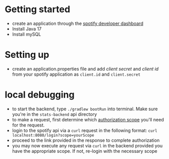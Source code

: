 # Getting started

- create an application through the [spotify developer dashboard](developer.spotify.com)
- Install Java 17
- Install mySQL

# Setting up
- create an application.properties file and add *client secret* and *client id* from your spotify application as `client.id` and `client.secret`

# local debugging
- to start the backend, type `./gradlew bootRun` into terminal. Make sure you're in the `stats-backend` api directory
- to make a request, first determine which [authorization scope](https://developer.spotify.com/documentation/web-api/concepts/scopes) you'll need for the request. 
- login to the spotify api via a `curl` request in the following format: `curl localhost:8080/login?scope=yourScope`
- proceed to the link provided in the response to complete authorization
- you may now execute any request via `curl` in the backend provided you have the appropriate scope. If not, re-login with the necessary scope
